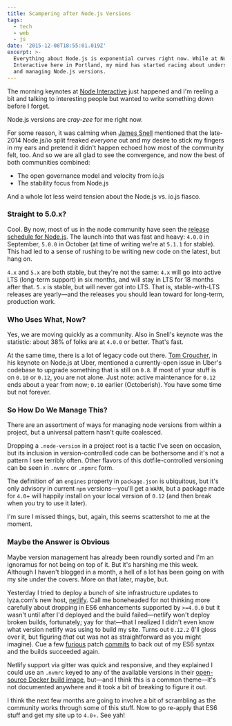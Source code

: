 ```yaml
---
title: Scampering after Node.js Versions
tags:
  - tech
  - web
  - js
date: '2015-12-08T18:55:01.019Z'
excerpt: >-
  Everything about Node.js is exponential curves right now. While at Node
  Interactive here in Portland, my mind has started racing about understanding
  and managing Node.js versions.
---
```


The morning keynotes at [Node Interactive](http://events.linuxfoundation.org/events/node-interactive) just happened and I'm reeling a bit and talking to interesting people but wanted to write something down before I forget.

Node.js versions are _cray-zee_ for me right now.

For some reason, it was calming when [James Snell](https://twitter.com/jasnell) mentioned that the late-2014 Node.js/io split freaked _everyone_ out and my desire to stick my fingers in my ears and pretend it didn't happen echoed how most of the community felt, too. And so we are all glad to see the convergence, and now the best of both communities combined:

* The open governance model and velocity from io.js
* The stability focus from Node.js

And a whole lot less weird tension about the Node.js vs. io.js fiasco.

### Straight to 5.0.x?

Cool. By now, most of us in the node community have seen the [release schedule for Node.js](https://nodesource.com/blog/essential-steps-long-term-support-for-nodejs). The launch into that was fast and heavy: `4.0.0` in September, `5.0.0` in October (at time of writing we're at `5.1.1` for stable). This had led to a sense of rushing to be writing new code on the latest, but hang on.

`4.x` and `5.x` are both stable, but they're not the same: `4.x` will go into active LTS (long-term support) in six months, and will stay in LTS for 18 months after that. `5.x` is stable, but will never got into LTS. That is, stable-with-LTS releases are yearly—and the releases you should lean toward for long-term, production work.

### Who Uses What, Now?

Yes, we are moving quickly as a community. Also in Snell's keynote was the statistic: about 38% of folks are at `4.0.0` or better. That's fast.

At the same time, there is a lot of legacy code out there. [Tom Croucher](https://twitter.com/sh1mmer), in his keynote on Node.js at Uber, mentioned a currently-open issue in Uber's codebase to upgrade something that is still on `0.8`. If most of your stuff is on `0.10` or `0.12`, you are not alone. Just note: active maintenance for `0.12` ends about a year from now; `0.10` earlier (Octoberish). You have some time but not forever.

### So How Do We Manage This?

There are an assortment of ways for managing node versions from within a project, but a universal pattern hasn't quite coalesced.

Dropping a `.node-version` in a project root is a tactic I've seen on occasion, but its inclusion in version-controlled code can be bothersome and it's not a pattern I see terribly often. Other flavors of this dotfile-controlled versioning can be seen in `.nvmrc` or `.npmrc` form.

The definition of an `engines` property in `package.json` is ubiquitous, but it's only advisory in current `npm` versions—you'll get a `WARN`, but a package made for `4.0`+ will happily install on your local version of `0.12` (and then break when you try to use it later).

I'm sure I missed things, but, again, this seems scattershot to me at the moment.

### Maybe the Answer is Obvious

Maybe version management has already been roundly sorted and I'm an ignoramus for not being on top of it. But it's harshing me this week. Although I haven't blogged in a month, a hell of a lot has been going on with my site under the covers. More on that later, maybe, but.

Yesterday I tried to deploy a bunch of site infrastructure updates to lyza.com's new host, [netlify](http://netlify.com). Call me boneheaded for not thinking more carefully about dropping in ES6 enhancements supported by `>=4.0.0` but it wasn't until after I'd deployed and the build failed—netlify won't deploy broken builds, fortunately; yay for that—that I realized I didn't even know what version netlify was using to build my site. Turns out `0.12.2` (I'll gloss over it, but figuring _that_ out was not as straightforward as you might imagine). Cue a few [furious](https://github.com/lyzadanger/lyza-dot-com/commit/7cc8bc19d8d81777b78f7f40508f43bb9b828682) patch [commits](https://github.com/lyzadanger/lyza-dot-com/commit/fc3e504d147281073ccf009cf31fdcb33a15e79b) to back out of my ES6 syntax and the builds succeeded again.

Netlify support via gitter was quick and responsive, and they explained I could use an `.nvmrc` keyed to any of the available versions in their [open-source Docker build image](https://github.com/netlify/build-image/blob/master/Dockerfile#L99), but—and I think this is a common theme—it's not documented anywhere and it took a bit of breaking to figure it out.

I think the next few months are going to involve a bit of scrambling as the community works through some of this stuff. Now to go re-apply that ES6 stuff and get my site up to `4.0`+. See yah!
